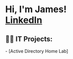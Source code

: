 <h1>Hi, I'm James! <br/><a href="https://www.linkedin.com/in/hsujames-/">LinkedIn</a>
<h2>👨‍💻 IT Projects:</h2>
- [Active Directory Home Lab]










